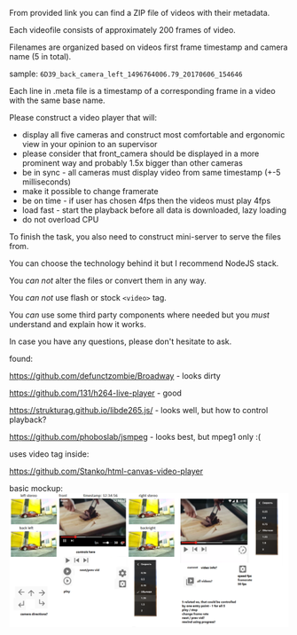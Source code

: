 From provided link you can find a ZIP file of videos with their metadata.

Each videofile consists of approximately 200 frames of video. 

Filenames are organized based on videos first frame timestamp and camera name (5 in total).

sample: `6D39_back_camera_left_1496764006.79_20170606_154646`

Each line in .meta file is a timestamp of a corresponding frame in a video with the same base name.

Please construct a video player that will:
- display all five cameras and construct most comfortable and ergonomic view in your opinion to an supervisor
- please consider that front_camera should be displayed in a more prominent way and probably 1.5x bigger than other cameras
- be in sync - all cameras must display video from same timestamp (+-5 milliseconds)
- make it possible to change framerate
- be on time - if user has chosen 4fps then the videos must play 4fps
- load fast - start the playback before all data is downloaded, lazy loading
- do not overload CPU

To finish the task, you also need to construct mini-server to serve the files from.
 
You can choose the technology behind it but I recommend NodeJS stack.

You *can not* alter the files or convert them in any way.

You *can not* use flash or stock `<video>` tag.

You *can* use some third party components where needed but you *must* understand and explain how it works.

In case you have any questions, please don't hesitate to ask.

found:

https://github.com/defunctzombie/Broadway - looks dirty

https://github.com/131/h264-live-player - good

https://strukturag.github.io/libde265.js/ - looks well, but how to control playback?

https://github.com/phoboslab/jsmpeg - looks best, but mpeg1 only :(

uses video tag inside: 

https://github.com/Stanko/html-canvas-video-player

basic mockup:
![basic mockup](mock.png)
